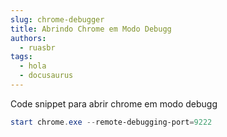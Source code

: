 ```yaml
---
slug: chrome-debugger
title: Abrindo Chrome em Modo Debugg
authors:
  - ruasbr
tags:
  - hola
  - docusaurus
---
```


Code snippet para abrir chrome em modo debugg

<!-- truncate -->

```powershell
start chrome.exe --remote-debugging-port=9222
```
